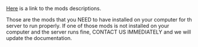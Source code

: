 [Here](https://github.com/SPYR0999/A3R0CR4FT/blob/main/mods/modsDescription.md) is a link to the mods descriptions.

Those are the mods that you NEED to have installed on your computer for th server to run properly.
If one of those mods is not installed on your computer and the server runs fine, CONTACT US IMMEDIATELY and we will update the documentation.
